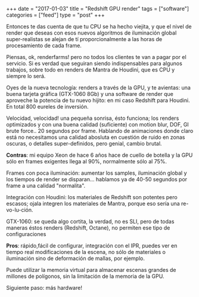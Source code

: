 +++
date = "2017-01-03"
title = "Redshift GPU render"
tags = ["software"]
categories = ["feed"]
type = "post"
+++

Entonces te das cuenta de que tu CPU se ha hecho viejita, y que el nivel de render que deseas con esos nuevos algoritmos de iluminación global super-realistas se alejan de tí proporcionalmente a las horas de procesamiento de cada frame.

Piensas, ok, renderfarms! pero no todos los clientes te van a pagar por el servicio. Si es verdad que seguiran siendo indispensables para algunos trabajos, sobre todo en renders de Mantra de Houdini, que es CPU y siempre lo será.

<!--more--> 

Oyes de la nueva tecnología: renders a través de la GPU, y te avientas: una buena tarjeta gráfica (GTX-1060 8Gb) y una software de render que aproveche la potencia de tu nuevo hijito: en mi caso Redshift para Houdini.  En total 800 eureles de inversión.

Velocidad, velocidad! una pequeña sonrisa, ésto funciona; los renders optimizados y con una buena calidad (suficiente) con motion blur, DOF, GI brute force.. 20 segundos por frame. Hablando de animaciones donde claro está no necesitamos una calidad abosluta en cuestión de ruido en zonas oscuras, o detalles super-definidos, pero genial, cambio brutal.

**Contras**: mi equipo Xeon de hace 6 años hace de cuello de botella y la GPU sólo en frames exigentes llega al 90%, normalmente sólo al 75%. 

Frames con poca iluminación: aumentar los samples, iluminación global y los tiempos de render se disparan... hablamos ya de 40-50 segundos por frame a una calidad "normalita".

Integración con Houdini: los materiales de Redshift son potentes pero escasos; ojala integren los materiales de Mantra, porque eso sería una re-vo-lu-ción.

GTX-1060: se queda algo cortita, la verdad, no es SLI, pero de todas maneras éstos renders (Redshift, Octane), no permiten ese tipo de configuraciones

**Pros**: rápido,fácil de configurar, integración con el IPR, puedes ver en tiempo real modificaciones de la escena, no sólo de materiales o iluminación sino de deformación de mallas, por ejemplo.

Puede utilizar la memoria virtual para almacenar escenas grandes de millones de polígonos, sin la limitación de la memoria de la GPU.



Siguiente paso: más hardware!















